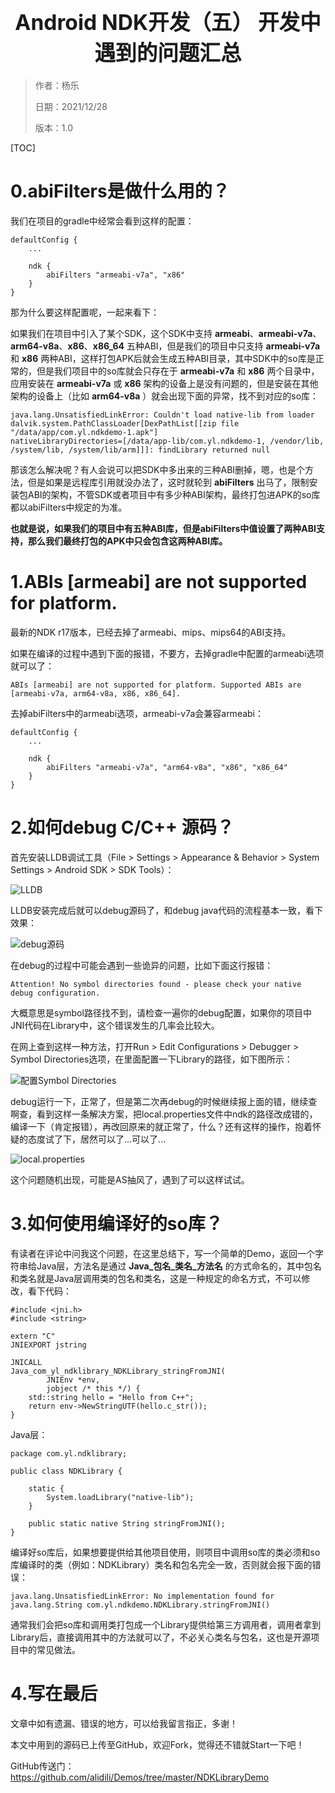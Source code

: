 # <center><big>Android NDK开发（五） 开发中遇到的问题汇总</big></center>

> 作者：杨乐
>
> 日期：2021/12/28
>
> 版本：1.0

[TOC]


# 0.abiFilters是做什么用的？

我们在项目的gradle中经常会看到这样的配置：

```
defaultConfig {
	...
	
	ndk {
		abiFilters "armeabi-v7a", "x86"
	}
}
```

那为什么要这样配置呢，一起来看下：

如果我们在项目中引入了某个SDK，这个SDK中支持 **armeabi**、**armeabi-v7a**、**arm64-v8a**、**x86**、**x86_64** 五种ABI，但是我们的项目中只支持 **armeabi-v7a** 和 **x86** 两种ABI，这样打包APK后就会生成五种ABI目录，其中SDK中的so库是正常的，但是我们项目中的so库就会只存在于 **armeabi-v7a** 和 **x86** 两个目录中，应用安装在 **armeabi-v7a** 或 **x86** 架构的设备上是没有问题的，但是安装在其他架构的设备上（比如 **arm64-v8a** ）就会出现下面的异常，找不到对应的so库：

```
java.lang.UnsatisfiedLinkError: Couldn't load native-lib from loader dalvik.system.PathClassLoader[DexPathList[[zip file "/data/app/com.yl.ndkdemo-1.apk"]
nativeLibraryDirectories=[/data/app-lib/com.yl.ndkdemo-1, /vendor/lib, /system/lib, /system/lib/arm]]]: findLibrary returned null
```

那该怎么解决呢？有人会说可以把SDK中多出来的三种ABI删掉，嗯，也是个方法，但是如果是远程库引用就没办法了，这时就轮到 **abiFilters** 出马了，限制安装包ABI的架构，不管SDK或者项目中有多少种ABI架构，最终打包进APK的so库都以abiFilters中规定的为准。

**也就是说，如果我们的项目中有五种ABI库，但是abiFilters中值设置了两种ABI支持，那么我们最终打包的APK中只会包含这两种ABI库。**

# 1.ABIs [armeabi] are not supported for platform. 

最新的NDK r17版本，已经去掉了armeabi、mips、mips64的ABI支持。

如果在编译的过程中遇到下面的报错，不要方，去掉gradle中配置的armeabi选项就可以了：

```
ABIs [armeabi] are not supported for platform. Supported ABIs are [armeabi-v7a, arm64-v8a, x86, x86_64].
```

去掉abiFilters中的armeabi选项，armeabi-v7a会兼容armeabi：

```
defaultConfig {
	...
	
	ndk {
		abiFilters "armeabi-v7a", "arm64-v8a", "x86", "x86_64"
	}
}
```

# 2.如何debug C/C++ 源码？

首先安装LLDB调试工具（File > Settings > Appearance & Behavior > System Settings > Android SDK > SDK Tools）：

![LLDB](https://github.com/alidili/NDK/raw/main/Android%20NDK%E5%BC%80%E5%8F%91%EF%BC%88%E4%BA%94%EF%BC%89%20%E5%BC%80%E5%8F%91%E4%B8%AD%E9%81%87%E5%88%B0%E7%9A%84%E9%97%AE%E9%A2%98%E6%B1%87%E6%80%BB/resources/LLDB.png)

LLDB安装完成后就可以debug源码了，和debug java代码的流程基本一致，看下效果：

![debug源码](https://github.com/alidili/NDK/raw/main/Android%20NDK%E5%BC%80%E5%8F%91%EF%BC%88%E4%BA%94%EF%BC%89%20%E5%BC%80%E5%8F%91%E4%B8%AD%E9%81%87%E5%88%B0%E7%9A%84%E9%97%AE%E9%A2%98%E6%B1%87%E6%80%BB/resources/debug%E6%BA%90%E7%A0%81.png)

在debug的过程中可能会遇到一些诡异的问题，比如下面这行报错：

```
Attention! No symbol directories found - please check your native debug configuration.
```

大概意思是symbol路径找不到，请检查一遍你的debug配置，如果你的项目中JNI代码在Library中，这个错误发生的几率会比较大。

在网上查到这样一种方法，打开Run > Edit Configurations > Debugger > Symbol Directories选项，在里面配置一下Library的路径，如下图所示：

![配置Symbol Directories](https://github.com/alidili/NDK/raw/main/Android%20NDK%E5%BC%80%E5%8F%91%EF%BC%88%E4%BA%94%EF%BC%89%20%E5%BC%80%E5%8F%91%E4%B8%AD%E9%81%87%E5%88%B0%E7%9A%84%E9%97%AE%E9%A2%98%E6%B1%87%E6%80%BB/resources/%E9%85%8D%E7%BD%AESymbol%20Directories.png)

debug运行一下，正常了，但是第二次再debug的时候继续报上面的错，继续查啊查，看到这样一条解决方案，把local.properties文件中ndk的路径改成错的，编译一下（肯定报错），再改回原来的就正常了，什么？还有这样的操作，抱着怀疑的态度试了下，居然可以了...可以了...

![local.properties](https://github.com/alidili/NDK/raw/main/Android%20NDK%E5%BC%80%E5%8F%91%EF%BC%88%E4%BA%94%EF%BC%89%20%E5%BC%80%E5%8F%91%E4%B8%AD%E9%81%87%E5%88%B0%E7%9A%84%E9%97%AE%E9%A2%98%E6%B1%87%E6%80%BB/resources/local.properties.png)

这个问题随机出现，可能是AS抽风了，遇到了可以这样试试。

# 3.如何使用编译好的so库？

有读者在评论中问我这个问题，在这里总结下，写一个简单的Demo，返回一个字符串给Java层，方法名是通过 **Java\_包名\_类名\_方法名** 的方式命名的，其中包名和类名就是Java层调用类的包名和类名，这是一种规定的命名方式，不可以修改，看下代码：

```
#include <jni.h>
#include <string>

extern "C"
JNIEXPORT jstring

JNICALL
Java_com_yl_ndklibrary_NDKLibrary_stringFromJNI(
        JNIEnv *env,
        jobject /* this */) {
    std::string hello = "Hello from C++";
    return env->NewStringUTF(hello.c_str());
}
```

Java层：

```
package com.yl.ndklibrary;

public class NDKLibrary {

    static {
        System.loadLibrary("native-lib");
    }

    public static native String stringFromJNI();
}
```

编译好so库后，如果想要提供给其他项目使用，则项目中调用so库的类必须和so库编译时的类（例如：NDKLibrary）类名和包名完全一致，否则就会报下面的错误：

```
java.lang.UnsatisfiedLinkError: No implementation found for java.lang.String com.yl.ndkdemo.NDKLibrary.stringFromJNI()
```

通常我们会把so库和调用类打包成一个Library提供给第三方调用者，调用者拿到Library后，直接调用其中的方法就可以了，不必关心类名与包名，这也是开源项目中的常见做法。

# 4.写在最后

文章中如有遗漏、错误的地方，可以给我留言指正，多谢！

本文中用到的源码已上传至GitHub，欢迎Fork，觉得还不错就Start一下吧！

GitHub传送门：https://github.com/alidili/Demos/tree/master/NDKLibraryDemo
